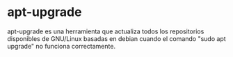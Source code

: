 # apt-upgrade

apt-upgrade es una herramienta que actualiza todos los repositorios disponibles de GNU/Linux basadas en debian cuando el comando "sudo apt upgrade" no funciona correctamente.
